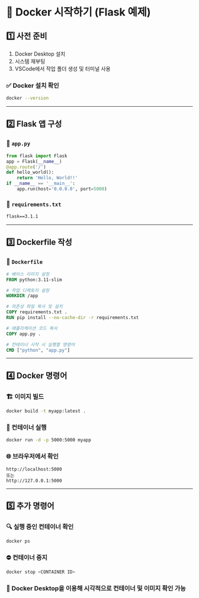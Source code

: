 # 🐳 Docker 시작하기 (Flask 예제)

## 1️⃣ 사전 준비
1. Docker Desktop 설치
2. 시스템 재부팅
3. VSCode에서 작업 폴더 생성 및 터미널 사용

### ✅ Docker 설치 확인
```bash
docker --version
```

---

## 2️⃣ Flask 앱 구성

### 📄 `app.py`
```python
from flask import Flask
app = Flask(__name__)
@app.route('/')
def hello_world():
    return 'Hello, World!!'
if __name__ == '__main__':
    app.run(host='0.0.0.0', port=5000)
```

### 📄 `requirements.txt`
```txt
flask==3.1.1
```

---

## 3️⃣ Dockerfile 작성

### 📄 `Dockerfile`
```Dockerfile
# 베이스 이미지 설정
FROM python:3.11-slim

# 작업 디렉토리 설정
WORKDIR /app

# 의존성 파일 복사 및 설치
COPY requirements.txt .
RUN pip install --no-cache-dir -r requirements.txt

# 애플리케이션 코드 복사
COPY app.py .

# 컨테이너 시작 시 실행할 명령어
CMD ["python", "app.py"]
```

---

## 4️⃣ Docker 명령어

### 🏗 이미지 빌드
```bash
docker build -t myapp:latest .
```

### 🚀 컨테이너 실행
```bash
docker run -d -p 5000:5000 myapp
```

### 🌐 브라우저에서 확인
```
http://localhost:5000
또는
http://127.0.0.1:5000
```

---

## 5️⃣ 추가 명령어

### 🔍 실행 중인 컨테이너 확인
```bash
docker ps
```

### ⛔️ 컨테이너 중지
```bash
docker stop <CONTAINER ID>
```

### 🐳 Docker Desktop을 이용해 시각적으로 컨테이너 및 이미지 확인 가능
